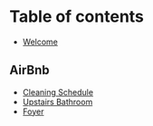 # Table of contents

* [Welcome](README.md)

## AirBnb

* [Cleaning Schedule](airbnb/cleaning-schedule.md)
* [Upstairs Bathroom](airbnb/upstairs-bathroom.md)
* [Foyer](airbnb/foyer.md)

